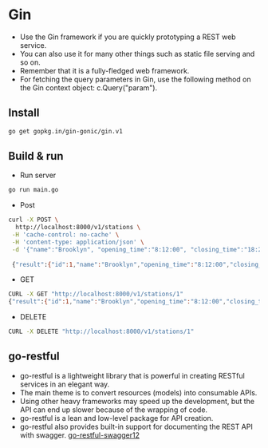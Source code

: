 # Gin

- Use the Gin framework if you are quickly prototyping a REST web service. 
- You can also use it for many other things such as static file serving and so on. 
- Remember that it is a fully-fledged web framework. 
- For fetching the query parameters in Gin, use the following method on the Gin context object: c.Query("param").

## Install
```bash
go get gopkg.in/gin-gonic/gin.v1
```

## Build & run

* Run server
```bash
go run main.go
```

* Post 

```bash
curl -X POST \
  http://localhost:8000/v1/stations \
 -H 'cache-control: no-cache' \
 -H 'content-type: application/json' \
 -d '{"name":"Brooklyn", "opening_time":"8:12:00", "closing_time":"18:23:00"}'
 
 {"result":{"id":1,"name":"Brooklyn","opening_time":"8:12:00","closing_time":"18:23:00"}}%
```

* GET
```bash
CURL -X GET "http://localhost:8000/v1/stations/1"
{"result":{"id":1,"name":"Brooklyn","opening_time":"8:12:00","closing_time":"18:23:00"}}%
```

* DELETE
```bash
CURL -X DELETE "http://localhost:8000/v1/stations/1"
```

## go-restful

- go-restful is a lightweight library that is powerful in creating RESTful services in an elegant way. 
- The main theme is to convert resources (models) into consumable APIs. 
- Using other heavy frameworks may speed up the development, but the API can end up slower because of the wrapping of code. 
- go-restful is a lean and low-level package for API creation.
- go-restful also provides built-in support for documenting the REST API with swagger. [go-restful-swagger12](https://github.com/emicklei/go-restful-swagger12)
